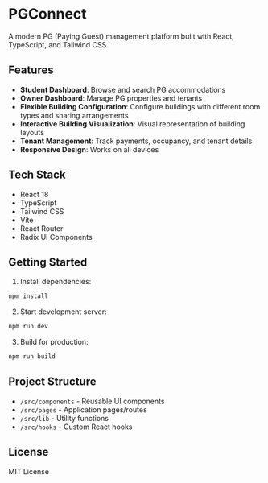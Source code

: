 # PGConnect

A modern PG (Paying Guest) management platform built with React, TypeScript, and Tailwind CSS.

## Features

- **Student Dashboard**: Browse and search PG accommodations
- **Owner Dashboard**: Manage PG properties and tenants
- **Flexible Building Configuration**: Configure buildings with different room types and sharing arrangements
- **Interactive Building Visualization**: Visual representation of building layouts
- **Tenant Management**: Track payments, occupancy, and tenant details
- **Responsive Design**: Works on all devices

## Tech Stack

- React 18
- TypeScript
- Tailwind CSS
- Vite
- React Router
- Radix UI Components

## Getting Started

1. Install dependencies:
```bash
npm install
```

2. Start development server:
```bash
npm run dev
```

3. Build for production:
```bash
npm run build
```

## Project Structure

- `/src/components` - Reusable UI components
- `/src/pages` - Application pages/routes
- `/src/lib` - Utility functions
- `/src/hooks` - Custom React hooks

## License

MIT License